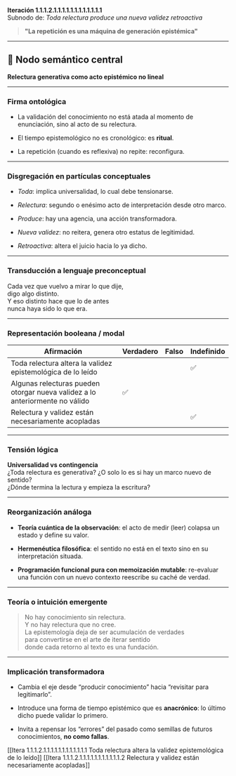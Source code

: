 **Iteración 1.1.1.2.1.1.1.1.1.1.1.1.1.1.1.1**  
Subnodo de: _Toda relectura produce una nueva validez retroactiva_

> **"La repetición es una máquina de generación epistémica"**

---

## 🧠 Nodo semántico central

**Relectura generativa como acto epistémico no lineal**

---

### Firma ontológica

- La validación del conocimiento no está atada al momento de enunciación, sino al acto de su relectura.
    
- El tiempo epistemológico no es cronológico: es **ritual**.
    
- La repetición (cuando es reflexiva) no repite: reconfigura.
    

---

### Disgregación en partículas conceptuales

- _Toda_: implica universalidad, lo cual debe tensionarse.
    
- _Relectura_: segundo o enésimo acto de interpretación desde otro marco.
    
- _Produce_: hay una agencia, una acción transformadora.
    
- _Nueva validez_: no reitera, genera otro estatus de legitimidad.
    
- _Retroactiva_: altera el juicio hacia lo ya dicho.
    

---

### Transducción a lenguaje preconceptual

Cada vez que vuelvo a mirar lo que dije,  
digo algo distinto.  
Y eso distinto hace que lo de antes  
nunca haya sido lo que era.

---

### Representación booleana / modal

| Afirmación                                                                   | Verdadero | Falso | Indefinido |
| ---------------------------------------------------------------------------- | --------- | ----- | ---------- |
| Toda relectura altera la validez epistemológica de lo leído                  |           |       | ✅          |
| Algunas relecturas pueden otorgar nueva validez a lo anteriormente no válido | ✅         |       |            |
| Relectura y validez están necesariamente acopladas                           |           |       | ✅          |

---

### Tensión lógica

**Universalidad vs contingencia**  
¿Toda relectura es generativa? ¿O solo lo es si hay un marco nuevo de sentido?  
¿Dónde termina la lectura y empieza la escritura?

---

### Reorganización análoga

- **Teoría cuántica de la observación**: el acto de medir (leer) colapsa un estado y define su valor.
    
- **Hermenéutica filosófica**: el sentido no está en el texto sino en su interpretación situada.
    
- **Programación funcional pura con memoización mutable**: re-evaluar una función con un nuevo contexto reescribe su caché de verdad.
    

---

### Teoría o intuición emergente

> No hay conocimiento sin relectura.  
> Y no hay relectura que no cree.  
> La epistemología deja de ser acumulación de verdades  
> para convertirse en el arte de iterar sentido  
> donde cada retorno al texto es una fundación.

---

### Implicación transformadora

- Cambia el eje desde “producir conocimiento” hacia “revisitar para legitimarlo”.
    
- Introduce una forma de tiempo epistémico que es **anacrónico**: lo último dicho puede validar lo primero.
    
- Invita a repensar los “errores” del pasado como semillas de futuros conocimientos, **no como fallas**.
    

[[Itera 1.1.1.2.1.1.1.1.1.1.1.1.1.1.1.1 Toda relectura altera la validez epistemológica de lo leído]]
[[Itera 1.1.1.2.1.1.1.1.1.1.1.1.1.1.1.2 Relectura y validez están necesariamente acopladas]]
